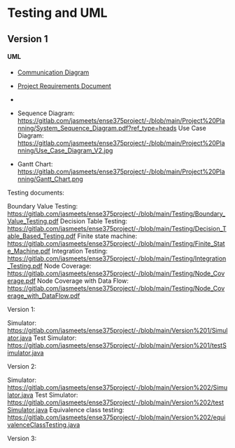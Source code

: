 # Testing and UML

## Version 1
#### UML
- [Communication Diagram](https://gitlab.com/jasmeets/ense375project/-/blob/main/Project%20Planning/Communication_Diagram.pdf?ref_type=heads)
- [Project Requirements Document](https://gitlab.com/jasmeets/ense375project/-/blob/main/Project%20Planning/Project-Requirements-Document.pdf?ref_type=heads)
- 

- Sequence Diagram: https://gitlab.com/jasmeets/ense375project/-/blob/main/Project%20Planning/System_Sequence_Diagram.pdf?ref_type=heads
Use Case Diagram: https://gitlab.com/jasmeets/ense375project/-/blob/main/Project%20Planning/Use_Case_Diagram_V2.jpg

- Gantt Chart: https://gitlab.com/jasmeets/ense375project/-/blob/main/Project%20Planning/Gantt_Chart.png

Testing documents:

Boundary Value Testing: https://gitlab.com/jasmeets/ense375project/-/blob/main/Testing/Boundary_Value_Testing.pdf
Decision Table Testing: https://gitlab.com/jasmeets/ense375project/-/blob/main/Testing/Decision_Table_Based_Testing.pdf
Finite state machine: https://gitlab.com/jasmeets/ense375project/-/blob/main/Testing/Finite_State_Machine.pdf
Integration Testing: https://gitlab.com/jasmeets/ense375project/-/blob/main/Testing/Integration_Testing.pdf
Node Coverage: https://gitlab.com/jasmeets/ense375project/-/blob/main/Testing/Node_Coverage.pdf
Node Coverage with Data Flow: https://gitlab.com/jasmeets/ense375project/-/blob/main/Testing/Node_Coverage_with_DataFlow.pdf

Version 1: 

Simulator: https://gitlab.com/jasmeets/ense375project/-/blob/main/Version%201/Simulator.java
Test Simulator: https://gitlab.com/jasmeets/ense375project/-/blob/main/Version%201/testSimulator.java

Version 2: 

Simulator: https://gitlab.com/jasmeets/ense375project/-/blob/main/Version%202/Simulator.java
Test Simulator: https://gitlab.com/jasmeets/ense375project/-/blob/main/Version%202/testSimulator.java
Equivalence class testing: https://gitlab.com/jasmeets/ense375project/-/blob/main/Version%202/equivalenceClassTesting.java

Version 3: 


